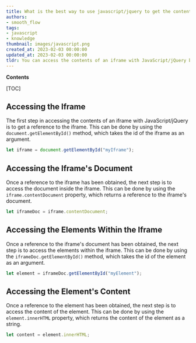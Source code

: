 ```yaml
---
title: What is the best way to use javascript/jquery to get the content of an iframe?
authors:
- smooth_flow
tags:
- javascript
- knowledge
thumbnail: images/javascript.png
created_at: 2023-02-03 00:00:00
updated_at: 2023-02-03 00:00:00
tldr: You can access the contents of an iframe with JavaScript/jQuery by using the `contentWindow` property.
---
```


**Contents**

[TOC]

## Accessing the Iframe

The first step in accessing the contents of an iframe with JavaScript/jQuery is to get a reference to the iframe. This can be done by using the `document.getElementById()` method, which takes the id of the iframe as an argument.

```js
let iframe = document.getElementById("myIframe");
```

## Accessing the Iframe's Document

Once a reference to the iframe has been obtained, the next step is to access the document inside the iframe. This can be done by using the `iframe.contentDocument` property, which returns a reference to the iframe's document.

```js
let iframeDoc = iframe.contentDocument;
```

## Accessing the Elements Within the Iframe

Once a reference to the iframe's document has been obtained, the next step is to access the elements within the iframe. This can be done by using the `iframeDoc.getElementById()` method, which takes the id of the element as an argument.

```js
let element = iframeDoc.getElementById("myElement");
```

## Accessing the Element's Content

Once a reference to the element has been obtained, the next step is to access the content of the element. This can be done by using the `element.innerHTML` property, which returns the content of the element as a string.

```js
let content = element.innerHTML;
```
